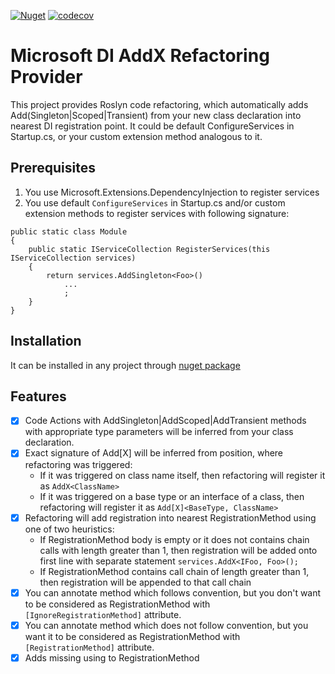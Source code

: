 [![Nuget](https://img.shields.io/nuget/v/MicrosoftDI.AddXRefactoring)](https://www.nuget.org/packages/MicrosoftDI.AddXRefactoring/)
[![codecov](https://codecov.io/gh/gbtb/MicrosoftDIAddXRefactoring/branch/master/graph/badge.svg?token=SP9HHTRPE7)](https://codecov.io/gh/gbtb/MicrosoftDIAddXRefactoring)
# Microsoft DI AddX Refactoring Provider

This project provides Roslyn code refactoring, which automatically adds Add(Singleton|Scoped|Transient) from your new class declaration into nearest DI registration point.
It could be default ConfigureServices in Startup.cs, or your custom extension method analogous to it.

## Prerequisites
1. You use Microsoft.Extensions.DependencyInjection to register services
2. You use default `ConfigureServices` in Startup.cs and/or custom extension methods to register services with following signature: 
```{c#}
public static class Module 
{
    public static IServiceCollection RegisterServices(this IServiceCollection services)
    {
        return services.AddSingleton<Foo>()
            ...
            ;
    }
}
```

## Installation

It can be installed in any project through [nuget package](https://www.nuget.org/packages/MicrosoftDI.AddXRefactoring/)

## Features

* [x] Code Actions with AddSingleton|AddScoped|AddTransient methods with appropriate type parameters will be inferred from your class declaration.
* [x] Exact signature of Add[X] will be inferred from position, where refactoring was triggered:
  * If it was triggered on class name itself, then refactoring will register it as `AddX<ClassName>`
  * If it was triggered on a base type or an interface of a class, then refactoring will register it as `Add[X]<BaseType, ClassName>`
* [x] Refactoring will add registration into nearest RegistrationMethod using one of two heuristics:
  * If RegistrationMethod body is empty or it does not contains chain calls with length greater than 1, then registration will be added onto first line  with separate statement `services.AddX<IFoo, Foo>();`
  * If RegistrationMethod contains call chain of length greater than 1, then registration will be appended to that call chain
* [x] You can annotate method which follows convention, but you don't want to be considered as RegistrationMethod with `[IgnoreRegistrationMethod]` attribute.
* [x] You can annotate method which does not follow convention, but you want it to be considered as RegistrationMethod with `[RegistrationMethod]` attribute.
* [x] Adds missing using to RegistrationMethod
